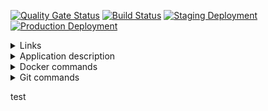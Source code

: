 [![Quality Gate Status](https://sonarcloud.io/api/project_badges/measure?project=mihsta_devops-diplom&metric=alert_status)](https://sonarcloud.io/summary/new_code?id=mihsta_devops-diplom) [![Build Status](https://dev.azure.com/mihsta/DevOps-diploma/_apis/build/status/mihsta.devops-diplom?branchName=main)](https://dev.azure.com/mihsta/DevOps-diploma/_build/latest?definitionId=10&branchName=main) [![Staging Deployment](https://github.com/mihsta/devops-diplom/actions/workflows/staging_deployment.yml/badge.svg)](https://github.com/mihsta/devops-diplom/actions/workflows/staging_deployment.yml) [![Production Deployment](https://github.com/mihsta/devops-diplom/actions/workflows/production_deployment.yml/badge.svg?branch=production)](https://github.com/mihsta/devops-diplom/actions/workflows/production_deployment.yml)

<details>
  <summary>Links</summary>

**[STAGE](https://diplomapp.staging.asis.org.ru)** 
 
**[PROD](https://diplomapp.asis.org.ru)**

**[GITREPO](https://github.com/mihsta/devops-diplom)**

**[DASHBOARD](https://dev.azure.com/mihsta/DevOps-diploma/_dashboards)**

**[CI PIPELINE](https://dev.azure.com/mihsta/DevOps-diploma/_build?definitionId=10&_a=summary)**

**[SLA Report](https://synthetics.eu.newrelic.com/report/rT3dtL0wSMd?view=daily-sla-report)**

**[DOCKER](https://hub.docker.com/repositories)**
  
</details>

<details>
  <summary>Application description</summary>

## Develop a simple (lightweight) 3-tire application (front-end, back-end, database). 
 
#### Back-end (collects data) must: 
1. Retrieve a portion of data from API (see in your Variant) and store it in a database 
2. Update data on demand 
3. Update DB schema if needed on app’s update 
 
#### Front-end (outputs data) must: 
1. Display any portion of the data stored in the DB 
2. Provide a method to trigger data update process 
 
#### Database: 
1. Choose Database type and data scheme in a suitable manner.  
2. Data must be stored in a persistent way 
3. It’s better to use cloud native DB solutions like an RDS/AzureSQL/CloudSQL.
  
</details>

<details>
<summary>Docker commands</summary>
<p>

```
docker build -f '.\Dockerfile.backend' -t backend . --no-cache
docker build -f '.\Dockerfile.frontend' -t frontend . --no-cache

#for test dockerfile
docker run --rm -it mcr.microsoft.com/dotnet/aspnet:6.0 /bin/sh

docker-compose down
docker image prune -f
docker-compose pull
docker-compose up --detach

dotnet publish .\diplomapp\backend\backend.csproj -c Release
dotnet publish .\diplomapp\frontend\frontend.csproj -c Release
dotnet build sln .\diplomapp\diplomapp.sln

```

</p>
</details>  

<details>
<summary>Git commands</summary>
<p>

```
#https://yapro.ru/article/6172
https://russianblogs.com/article/51431181083/
https://semver.org/

gh pr view
gh pr create --base master --title "some feature" --body "ready"
git fetch -p 
git tag
git push --tag
git tag --delete 1.0.1
git push --delete origin tagname
git merge --abort
```

</p>
</details>  

test
